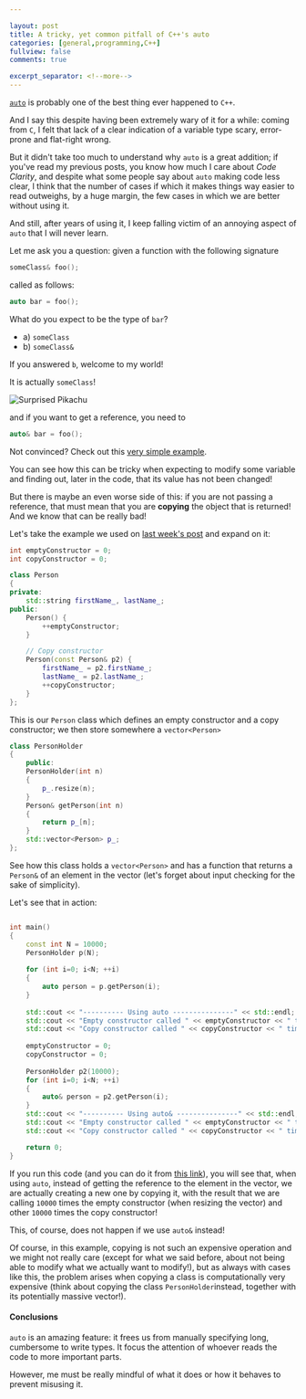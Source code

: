 ```yaml
---

layout: post
title: A tricky, yet common pitfall of C++'s auto
categories: [general,programming,C++]
fullview: false
comments: true

excerpt_separator: <!--more-->
---
```


[`auto`](https://en.cppreference.com/w/cpp/language/auto) is probably one of the best thing ever happened to `C++`. 

And I say this despite having been extremely wary of it for a while: coming from `C`, I felt that lack of a clear indication of a variable type scary, error-prone and flat-right wrong.

But it didn't take too much to understand why `auto` is a great addition; if you've read my previous posts, you know how much I care about *Code Clarity*, and despite what some people say about `auto` making code less clear, I think that the number of cases if which it makes things way easier to read outweighs, by a huge margin, the few cases in which we are better without using it.

And still, after years of using it, I keep falling victim of an annoying aspect of `auto` that I will never learn.
<!--more-->
Let me ask you a question: given a function with the following signature

```c++
someClass& foo();
```

called as follows:

```c++
auto bar = foo();
```

What do you expect  to be the type of `bar`?

- a) `someClass`
- b) `someClass&`

If you answered `b`, welcome to my world!

It is actually `someClass`!

![Surprised Pikachu](https://i.kym-cdn.com/entries/icons/facebook/000/027/475/Screen_Shot_2018-10-25_at_11.02.15_AM.jpg)

and if you want to get a reference, you need to

```c++
auto& bar = foo();
```

Not convinced? Check out this [very simple example](https://wandbox.org/permlink/cYtcJIPtEoevuFmr).

You can see how this can be tricky when expecting to modify some variable and finding out, later in the code, that its value has not been changed!



But there is maybe an even worse side of this: if you are not passing a reference, that must mean that you are **copying** the object that is returned! And we know that can be really bad!

Let's take the example we used on [last week's post](https://bznein.github.io/general/programming/c++/2019/08/28/Push-Emplace.html) and expand on it:

```c++
int emptyConstructor = 0;
int copyConstructor = 0;

class Person
{
private:
    std::string firstName_, lastName_;
public:
    Person() {
        ++emptyConstructor;
    }

    // Copy constructor
    Person(const Person& p2) {
        firstName_ = p2.firstName_;
        lastName_ = p2.lastName_;
        ++copyConstructor;
    }
};

```

This is our `Person` class which defines an empty constructor and a copy constructor; we then store somewhere a `vector<Person>`

```c++
class PersonHolder
{
    public:
    PersonHolder(int n)
    {
        p_.resize(n);
    }
    Person& getPerson(int n)
    {
        return p_[n];
    }
    std::vector<Person> p_;
};
```

See how this class holds a `vector<Person>` and has a function that returns a `Person&` of an element in the vector (let's forget about input checking for the sake of simplicity).

Let's see that in action:

```c++

int main()
{
    const int N = 10000;
    PersonHolder p(N);
    
    for (int i=0; i<N; ++i)
    {
        auto person = p.getPerson(i);
    }
  
    std::cout << "---------- Using auto ---------------" << std::endl;
    std::cout << "Empty constructor called " << emptyConstructor << " times.\n";
    std::cout << "Copy constructor called " << copyConstructor << " times.\n";
    
    emptyConstructor = 0;
    copyConstructor = 0;
    
    PersonHolder p2(10000);
    for (int i=0; i<N; ++i)
    {
        auto& person = p2.getPerson(i);
    }
    std::cout << "---------- Using auto& ---------------" << std::endl;
    std::cout << "Empty constructor called " << emptyConstructor << " times.\n";
    std::cout << "Copy constructor called " << copyConstructor << " times.\n";

    return 0;
}
```

If you run this code (and you can do it from [this link](https://wandbox.org/permlink/Ed8BnorByzwZAsC6)), you will see that, when using `auto`, instead of getting the reference to the element in the vector, we are actually creating a new one by copying it, with the result that we are calling `10000` times the empty constructor (when resizing the vector) and other `10000` times the copy constructor!

This, of course, does not happen if we use `auto&` instead!

Of course, in this example, copying is not such an expensive operation and we might not really care (except for what we said before, about not being able to modify what we actually want to modify!), but as always with cases like this, the problem arises when copying a class is computationally very expensive (think about copying the class `PersonHolder`instead, together  with its potentially massive vector!).

#### Conclusions

`auto` is an amazing feature: it frees us from manually specifying long, cumbersome to write types. It focus the attention of whoever reads the code to more important parts.

However, me must be really mindful of what it does or how it behaves to prevent misusing it.

